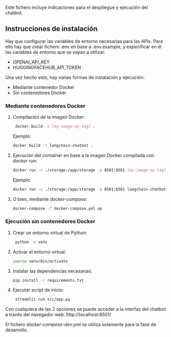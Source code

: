 <!--deployment.md-->
Este fichero incluye indicaciones para el despliegue y ejecución del chatbot.


## Instrucciones de instalación

Hay que configurar las variables de entorno necesarias para las APIs. Para ello hay que crear fichero .env en base a .env.example, y especificar en él las variables de entorno que se vayan a utilizar:
   - OPENAI_API_KEY
   - HUGGINGFACEHUB_API_TOKEN

Una vez hecho esto, hay varias formas de instalación y ejecución:
- Mediante contenedor Docker
- Sin contenedores Docker

### Mediante contenedores Docker
1. Compilación de la imagen Docker:
   ```bash
    docker build -t [my-image:my-tag] .
   ```
    Ejemplo:
   ```bash
   docker build -t langchain-chatbot .
   ```
2. Ejecución del container en base a la imagen Docker compilada con _docker run_:
   ```bash
   docker run -v ./storage:/app/storage -p 8501:8501 [my-image:my-tag]
   ```
    Ejemplo:
   ```bash
   docker run -v ./storage:/app/storage -p 8501:8501 langchain-chatbot
   ```
3. O bien, mediante _docker-compose_:
   ```bash
   docker-compose -f docker-compose.yml up
   ```

### Ejecución sin contenedores Docker
1. Crear un entorno virtual de Python:
   ```bash
    python -m venv
   ```
2. Activar el entorno virtual:
    ```bash
    source venv/bin/activate
    ```
2. Instalar las dependencias necesarias:
    ```bash
    pip install -r requirements.txt
    ```
3. Ejecutar script de inicio:
   ```bash
    streamlit run src/app.py
   ```

Con cualquiera de las 2 opciones se puede acceder a la interfaz del chatbot a través del navegador web:
    http://localhost:8501/


El fichero _docker-compose-dev.yml_ se utiliza solamente para la fase de desarrollo.